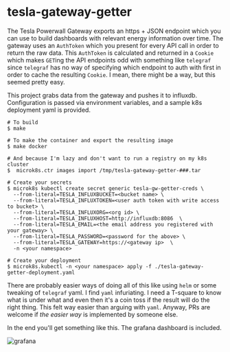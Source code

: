 # tesla-gateway-getter

The Tesla Powerwall Gateway exports an https + JSON endpoint which you can use
to build dashboards with relevant energy information over time.  The gateway
uses an `AuthToken` which you present for every API call in order to return the
raw data.  This `AuthToken` is calculated and returned in a `Cookie` which
makes `GET`ing the API endpoints odd with something like `telegraf` since
`telegraf` has no way of specifying which endpoint to auth with first in order
to cache the resulting `Cookie`.  I mean, there might be a way, but this seemed
pretty easy.

This project grabs data from the gateway and pushes it to influxdb.
Configuration is passed via environment variables, and a sample k8s deployment
yaml is provided.



```
# To build
$ make

# To make the container and export the resulting image
$ make docker

# And because I'm lazy and don't want to run a registry on my k8s cluster
$  microk8s.ctr images import /tmp/tesla-gateway-getter-###.tar

# Create your secrets
$ microk8s kubectl create secret generic tesla-gw-getter-creds \
  --from-literal=TESLA_INFLUXBUCKET=<bucket name> \
  --from-literal=TESLA_INFLUXTOKEN=<user auth token with write access to bucket> \
  --from-literal=TESLA_INFLUXORG=<org id> \
  --from-literal=TESLA_INFLUXHOST=http://influxdb:8086  \
  --from-literal=TESLA_EMAIL=<the email address you registered with your gateway> \
  --from-literal=TESLA_PASSWORD=<password for the above> \
  --from-literal=TESLA_GATEWAY=https://<gateway ip>  \
  -n <your namespace>

# Create your deployment
$ microk8s.kubectl -n <your namespace> apply -f ./tesla-gateway-getter-deployment.yaml
```


There are probably easier ways of doing all of this like using `helm` or some
tweaking of `telegraf` yaml.  I find `yaml` infuriating.  I need a T-square to
know what is under what and even then it's a coin toss if the result will do
the right thing.  This felt way easier than arguing with `yaml`.  Anyway, PRs
are welcome if _the easier way_ is implemented by someone else.

In the end you'll get something like this.  The grafana dashboard is included.

![grafana](https://github.com/fdawg4l/tesla-gateway-getter/raw/master/grafana/sample.png)
